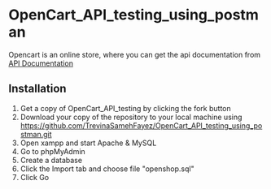 # OpenCart_API_testing_using_postman
Opencart is an online store, where you can get the api documentation from [API Documentation](https://docs.opencart.com/en-gb/system/users/api/)
## Installation
1) Get a copy of OpenCart_API_testing by clicking the fork button
2) Download your copy of the repository to your local machine using
   https://github.com/TrevinaSamehFayez/OpenCart_API_testing_using_postman.git
4) Open xampp and start Apache & MySQL
5) Go to phpMyAdmin
6) Create a database
7) Click the Import tab and choose file "openshop.sql"
8) Click Go
